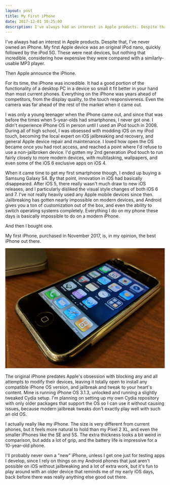 ```yaml
---
layout: post
title: My First iPhone
date: 2017-12-01 10:25:00
description: I've always had an interest in Apple products. Despite that, I've never owned an iPhone until now.
---
```


I've always had an interest in Apple products. Despite that, I've never owned an iPhone. My first Apple device was an original iPod nano, quickly followed by the iPod 5G. These were neat devices, but nothing that incredible, considering how expensive they were compared with a similarly-usable MP3 player.

Then Apple announce the iPhone.

For its time, the iPhone was incredible. It had a good portion of the functionality of a desktop PC in a device so small it fit better in your hand than most current phones. Everything on the iPhone was years ahead of competitors, from the display quality, to the touch responsiveness. Even the camera was far ahead of the rest of the market when it came out.

I was only a young teenager when the iPhone came out, and since that was before the times when 5-year-olds had smartphones, I never got one. I didn't experience iPhone OS in person until I used an iPod touch in 2008. During all of high school, I was obsessed with modding iOS on my iPod touch, becoming the local expert on iOS jailbreaking and recovery, and general Apple device repair and maintenance. I loved how open the OS became once you had root access, and reached a point where I'd refuse to use a non-jailbroken device. I'd gotten my 2nd generation iPod touch to run fairly closely to more modern devices, with multitasking, wallpapers, and even some of the iOS 6 exclusive apps on iOS 4.

When it came time to get my first smartphone though, I ended up buying a Samsung Galaxy S4. By that point, innovation in iOS had basically disappeared. After iOS 5, there really wasn't much draw to new iOS releases, and I particularly disliked the visual style changes of both iOS 6 and 7. I've not really heavily used any Apple mobile devices since then. Jailbreaking has gotten nearly impossible on modern devices, and Android gives you a ton of customization out of the box, and even the ability to switch operating systems completely. Everything I do on my phone these days is basically impossible to do on a modern iPhone.

And then I bought one.

My first iPhone, purchased in November 2017, is, in my opinion, the best iPhone out there.

![iPhone 2G](iphone-2g.jpg)

The original iPhone predates Apple's obsession with blocking any and all attempts to modify their devices, leaving it totally open to install any compatible iPhone OS version, and jailbreak and tweak to your heart's content. Mine is running iPhone OS 3.1.3, unlocked and running a slightly tweaked Cydia setup. I'm planning on setting up my own Cydia repository with only older packages that support the OS so I can use it without causing issues, because modern jailbreak tweaks don't exactly play well with such an old OS.

I actually really like my iPhone. The size is very different from current phones, but it feels more natural to hold than my Pixel 2 XL, and even the smaller iPhones like the SE and 5S. The extra thickness looks a bit weird in comparison, but adds a lot of grip, and the battery life is impressive for a 10-year-old phone.

I'll probably never own a "new" iPhone, unless I get one just for testing apps I develop, since I rely on things on my Android phones that just aren't possible on iOS without jailbreaking and a lot of extra work, but it's fun to play around with an older device that reminds me of my early iOS days, back before there was really anything else good out there.
